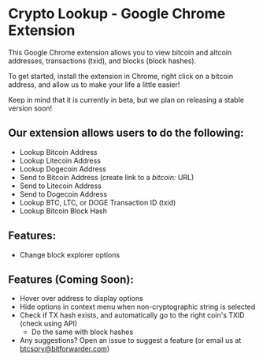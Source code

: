 # Crypto Lookup - Google Chrome Extension

This Google Chrome extension allows you to view bitcoin and altcoin addresses, transactions (txid), and blocks (block hashes).

To get started, install the extension in Chrome, right click on a bitcoin address, and allow us to make your life a little easier!

Keep in mind that it is currently in beta, but we plan on releasing a stable version soon!

## Our extension allows users to do the following:
- Lookup Bitcoin Address
- Lookup Litecoin Address
- Lookup Dogecoin Address
- Send to Bitcoin Address (create link to a *bitcoin:* URL)
- Send to Litecoin Address
- Send to Dogecoin Address
- Lookup BTC, LTC, or DOGE Transaction ID (txid)
- Lookup Bitcoin Block Hash

## Features:
- Change block explorer options

## Features (Coming Soon):
- Hover over address to display options
- Hide options in context menu when non-cryptographic string is selected
- Check if TX hash exists, and automatically go to the right coin's TXID (check using API)
	- Do the same with block hashes
- Any suggestions? Open an issue to suggest a feature (or email us at btcspry@bitforwarder.com)